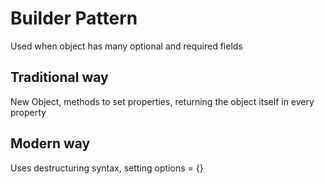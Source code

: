 # Builder Pattern
Used when object has many optional and required fields

## Traditional way
New Object, methods to set properties, returning the object itself in every property

## Modern way
Uses destructuring syntax, setting options = {}
